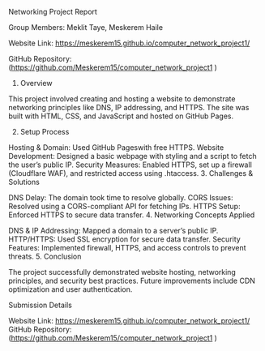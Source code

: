 Networking Project Report

Group Members: Meklit Taye, Meskerem Haile

Website Link:  https://meskerem15.github.io/computer_network_project1/

GitHub Repository: (https://github.com/Meskerem15/computer_network_project1 )

1. Overview

This project involved creating and hosting a website to demonstrate networking principles like DNS, IP addressing, and HTTPS. 
The site was built with HTML, CSS, and JavaScript and hosted on GitHub Pages.

2. Setup Process

Hosting & Domain: Used GitHub Pageswith free HTTPS.
Website Development: Designed a basic webpage with styling and a script to fetch the user’s public IP.
Security Measures: Enabled HTTPS, set up a firewall (Cloudflare WAF), and restricted access using .htaccess.
3. Challenges & Solutions

DNS Delay: The domain took time to resolve globally.
CORS Issues: Resolved using a CORS-compliant API for fetching IPs.
HTTPS Setup: Enforced HTTPS to secure data transfer.
4. Networking Concepts Applied

DNS & IP Addressing: Mapped a domain to a server’s public IP.
HTTP/HTTPS: Used SSL encryption for secure data transfer.
Security Features: Implemented firewall, HTTPS, and access controls to prevent threats.
5. Conclusion

The project successfully demonstrated website hosting, networking principles, and security best practices. 
Future improvements include CDN optimization and user authentication.

Submission Details

Website Link:  https://meskerem15.github.io/computer_network_project1/
GitHub Repository: (https://github.com/Meskerem15/computer_network_project1 )
